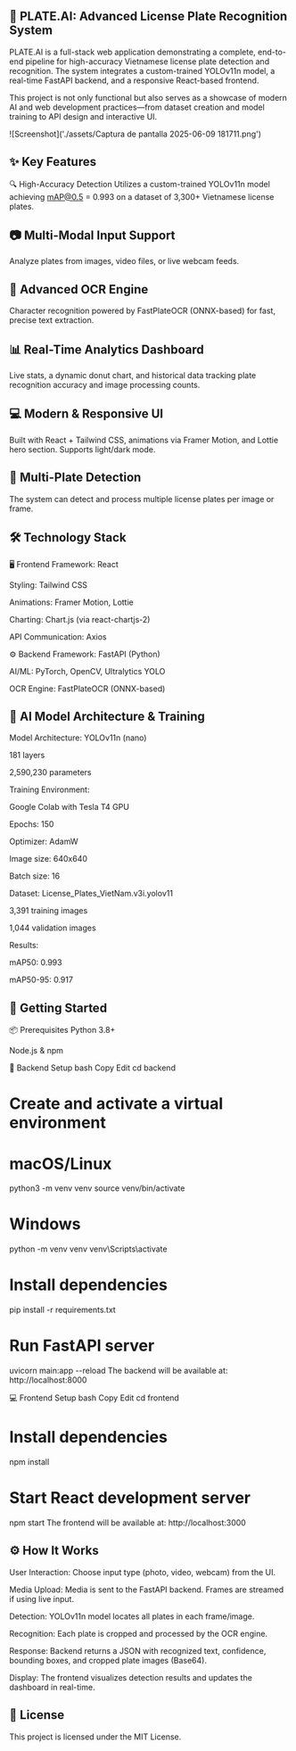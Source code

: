 ## 🚗 PLATE.AI: Advanced License Plate Recognition System

PLATE.AI is a full-stack web application demonstrating a complete, end-to-end pipeline for high-accuracy Vietnamese license plate detection and recognition. The system integrates a custom-trained YOLOv11n model, a real-time FastAPI backend, and a responsive React-based frontend.

This project is not only functional but also serves as a showcase of modern AI and web development practices—from dataset creation and model training to API design and interactive UI.

![Screenshot]('./assets/Captura de pantalla 2025-06-09 181711.png')

## ✨ Key Features
🔍 High-Accuracy Detection
Utilizes a custom-trained YOLOv11n model achieving mAP@0.5 = 0.993 on a dataset of 3,300+ Vietnamese license plates.

## 📷 Multi-Modal Input Support
Analyze plates from images, video files, or live webcam feeds.

## 🔡 Advanced OCR Engine
Character recognition powered by FastPlateOCR (ONNX-based) for fast, precise text extraction.

## 📊 Real-Time Analytics Dashboard
Live stats, a dynamic donut chart, and historical data tracking plate recognition accuracy and image processing counts.

## 💻 Modern & Responsive UI
Built with React + Tailwind CSS, animations via Framer Motion, and Lottie hero section. Supports light/dark mode.

## 🛂 Multi-Plate Detection
The system can detect and process multiple license plates per image or frame.

## 🛠️ Technology Stack
🖥️ Frontend
Framework: React

Styling: Tailwind CSS

Animations: Framer Motion, Lottie

Charting: Chart.js (via react-chartjs-2)

API Communication: Axios

⚙️ Backend
Framework: FastAPI (Python)

AI/ML: PyTorch, OpenCV, Ultralytics YOLO

OCR Engine: FastPlateOCR (ONNX-based)

## 🧠 AI Model Architecture & Training
Model Architecture: YOLOv11n (nano)

181 layers

2,590,230 parameters

Training Environment:

Google Colab with Tesla T4 GPU

Epochs: 150

Optimizer: AdamW

Image size: 640x640

Batch size: 16

Dataset:
License_Plates_VietNam.v3i.yolov11

3,391 training images

1,044 validation images

Results:

mAP50: 0.993

mAP50-95: 0.917

## 🚀 Getting Started
📦 Prerequisites
Python 3.8+

Node.js & npm

🧩 Backend Setup
bash
Copy
Edit
cd backend

# Create and activate a virtual environment
# macOS/Linux
python3 -m venv venv
source venv/bin/activate

# Windows
python -m venv venv
venv\Scripts\activate

# Install dependencies
pip install -r requirements.txt

# Run FastAPI server
uvicorn main:app --reload
The backend will be available at: http://localhost:8000

💻 Frontend Setup
bash
Copy
Edit
cd frontend

# Install dependencies
npm install

# Start React development server
npm start
The frontend will be available at: http://localhost:3000

## ⚙️ How It Works
User Interaction:
Choose input type (photo, video, webcam) from the UI.

Media Upload:
Media is sent to the FastAPI backend. Frames are streamed if using live input.

Detection:
YOLOv11n model locates all plates in each frame/image.

Recognition:
Each plate is cropped and processed by the OCR engine.

Response:
Backend returns a JSON with recognized text, confidence, bounding boxes, and cropped plate images (Base64).

Display:
The frontend visualizes detection results and updates the dashboard in real-time.

## 📄 License
This project is licensed under the MIT License.

